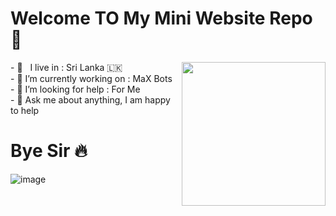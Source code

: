 # Welcome TO My Mini Website Repo 👋

<img align='right' src="https://user-images.githubusercontent.com/86920820/141724764-1f8671a0-5dc5-4826-8a7e-198911984ac5.png" width="230">
-  🚶‍ &nbsp; I live in : Sri Lanka 🇱🇰  <br>
-  🔭 I’m currently working on : MaX Bots  <br>
-  🤔 I’m looking for help : For  Me  <br>
-  💬 Ask me about anything, I am happy to help

# Bye Sir 🔥

![image](https://user-images.githubusercontent.com/86920820/141726306-2e2148db-a255-4e2a-a51d-b2bc63082696.png)
